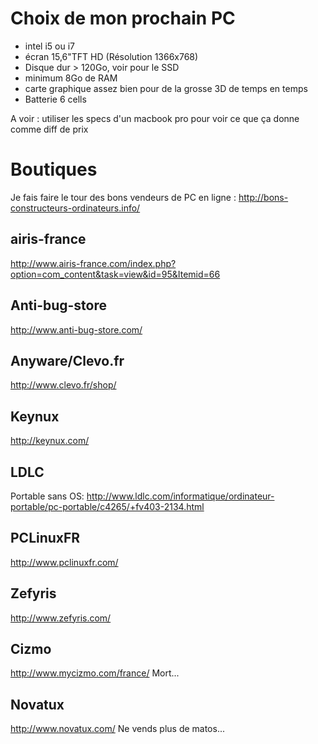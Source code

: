 Choix de mon prochain PC
=========================

* intel i5 ou i7
* écran 15,6"TFT HD (Résolution 1366x768)
* Disque dur > 120Go, voir pour le SSD
* minimum 8Go de RAM
* carte graphique assez bien pour de la grosse 3D de temps en temps
* Batterie 6 cells

A voir : utiliser les specs d'un macbook pro pour voir ce que ça donne comme diff de prix

Boutiques
===========

Je fais faire le tour des bons vendeurs de PC en ligne :
http://bons-constructeurs-ordinateurs.info/


airis-france
------------------

http://www.airis-france.com/index.php?option=com_content&task=view&id=95&Itemid=66

Anti-bug-store
---------------

http://www.anti-bug-store.com/

Anyware/Clevo.fr
-------------
http://www.clevo.fr/shop/

Keynux
-----------
http://keynux.com/

LDLC
--------
Portable sans OS:
http://www.ldlc.com/informatique/ordinateur-portable/pc-portable/c4265/+fv403-2134.html


PCLinuxFR
-----------
http://www.pclinuxfr.com/

Zefyris
---------
http://www.zefyris.com/

Cizmo
------------
http://www.mycizmo.com/france/
Mort...

Novatux
--------
http://www.novatux.com/
Ne vends plus de matos...



